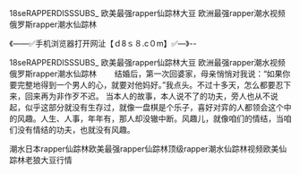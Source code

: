 18seRAPPERDISSSUBS_
欧美最强rapper仙踪林大豆
欧洲最强rapper潮水视频
俄罗斯rapper潮水仙踪林


《——✅手机浏览器打开网沚【ｄ8ｓ８.c０m】✅—》--

18seRAPPERDISSSUBS_
欧美最强rapper仙踪林大豆
欧洲最强rapper潮水视频
俄罗斯rapper潮水仙踪林
　　结婚后，第一次回婆家，母亲悄悄对我说：“如果你要完整地得到一个男人的心，就要对他妈好。”我点头。不过十多天，怎么都要忍下来，回来再为非作歹不迟。
当本人的故事，本人说不了的功夫，旁人也从不说起，似乎这部分就没有生存过，就像一盘棋是个乐子，喜好对弈的人都领会这个中的风趣。人生、人事，年年有，那人却没辙中断。风趣儿，就像咱们的情结，当咱们没有情结的功夫，也就没有风趣。





潮水日本rapper仙踪林欧美最强rapper仙踪林顶级rapper潮水仙踪林视频欧美仙踪林老狼大豆行情
